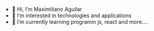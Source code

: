 - 👋 Hi, I’m Maximiliano Aguilar
- 👀 I’m interested in technologies and applications
- 🌱 I’m currently learning programin js, react and more....
